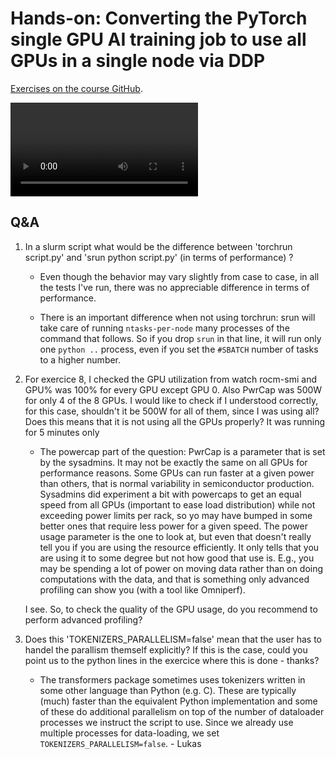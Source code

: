 # Hands-on: Converting the PyTorch single GPU AI training job to use all GPUs in a single node via DDP

<!--
[Exercises on the course GitHub](https://github.com/Lumi-supercomputer/Getting_Started_with_AI_workshop/tree/ai-20250204/08_Scaling_to_multiple_GPUs).
-->
[Exercises on the course GitHub](https://github.com/Lumi-supercomputer/Getting_Started_with_AI_workshop/tree/main/08_Scaling_to_multiple_GPUs).

<!--
A video recording of the discussion of the solution will follow.
-->

<video src="https://462000265.lumidata.eu/ai-20250204/recordings/E08_MultipleGPUs.mp4" controls="controls"></video>

## Q&A

1.  In a slurm script what would be the difference between 'torchrun script.py' and 'srun python script.py' (in terms of performance) ?

    -   Even though the behavior may vary slightly from case to case, in all the tests I've run, there was no appreciable difference in terms of performance.

    -   There is an important difference when not using torchrun: srun will take care of running `ntasks-per-node` many processes of the command that follows. So if you drop `srun` in that line, it will run only one `python ..` process, even if you set the `#SBATCH` number of tasks to a higher number.

2.  For exercice 8, I checked the GPU utilization from watch rocm-smi and GPU% was 100% for every GPU except GPU 0. Also PwrCap was 500W for only 4 of the 8 GPUs. I would like to check if I understood correctly, for this case, shouldn't it be 500W for all of them, since I was using all? Does this means that it is not using all the GPUs properly? It was running for 5 minutes only

    -   The powercap part of the question: PwrCap is a parameter that is set by the sysadmins. 
        It may not be exactly the same on all GPUs for performance reasons. Some GPUs can run faster at a given power than others, that is normal variability in semiconductor production. Sysadmins did experiment a bit with powercaps to get an equal speed from all GPUs (important to ease load distribution) while not exceeding power limits per rack, so yo may have bumped in some better ones that require less power for a given speed. The power usage parameter is the one to look at, but even that doesn't really tell you if you are using the resource efficiently. It only tells that you are using it to some degree but not how good that use is. E.g., you may be spending a lot of power on moving data rather than on doing computations with the data, and that is something only advanced profiling can show you (with a tool like Omniperf).

    I see. So, to check the quality of the GPU usage, do you recommend to perform advanced profiling?

3.  Does this 'TOKENIZERS_PARALLELISM=false' mean that the user has to handel the parallism themself explicitly? 
    If this is the case, could you point us to the python lines in the exercice where this is done - thanks? 

    -   The transformers package sometimes uses tokenizers written in some other language than Python (e.g. C). 
        These are typically (much) faster than the equivalent Python implementation and some of these do additional parallelism on top of the number of dataloader processes we instruct the script to use. Since we already use multiple processes for data-loading, we set `TOKENIZERS_PARALLELISM=false`. - Lukas

